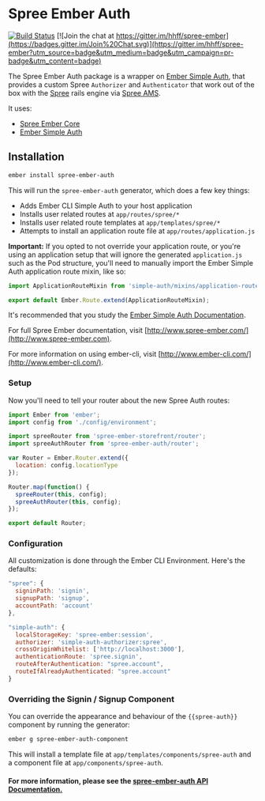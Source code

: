 # Spree Ember Auth

[![Build Status](https://travis-ci.org/hhff/spree-ember.svg?branch=master)](https://travis-ci.org/hhff/spree-ember)
[![Join the chat at https://gitter.im/hhff/spree-ember](https://badges.gitter.im/Join%20Chat.svg)](https://gitter.im/hhff/spree-ember?utm_source=badge&utm_medium=badge&utm_campaign=pr-badge&utm_content=badge)

The Spree Ember Auth package is a wrapper on 
[Ember Simple Auth](https://github.com/simplabs/ember-cli-simple-auth), that 
provides a custom Spree `Authorizer` and `Authenticator` that work out of the box 
with the [Spree](http://github.com/spree/spree) rails engine via 
[Spree AMS](http://github.com/hhff/spree_ams).

It uses:
* [Spree Ember Core](http://www.spree-ember.com/core/index.html)
* [Ember Simple Auth](https://github.com/simplabs/ember-cli-simple-auth)

## Installation

```bash
ember install spree-ember-auth
```

This will run the `spree-ember-auth` generator, which does a few key things:

* Adds Ember CLI Simple Auth to your host application
* Installs user related routes at `app/routes/spree/*`
* Installs user related route templates at `app/templates/spree/*`
* Attempts to install an application route file at `app/routes/application.js`

**Important:** If you opted to not override your application route, or you're
using an application setup that will ignore the generated `application.js` such
as the Pod structure, you'll need to manually import the Ember Simple Auth
application route mixin, like so:

```javascript
import ApplicationRouteMixin from 'simple-auth/mixins/application-route-mixin';

export default Ember.Route.extend(ApplicationRouteMixin);
```

It's recommended that you study the [Ember Simple Auth Documentation](http://ember-simple-auth.com/ember-simple-auth-api-docs.html).

For full Spree Ember documentation, visit [http://www.spree-ember.com/](http://www.spree-ember.com).

For more information on using ember-cli, visit [http://www.ember-cli.com/](http://www.ember-cli.com/).

### Setup

Now you'll need to tell your router about the new Spree Auth routes:

```javascript
import Ember from 'ember';
import config from './config/environment';

import spreeRouter from 'spree-ember-storefront/router';
import spreeAuthRouter from 'spree-ember-auth/router';

var Router = Ember.Router.extend({
  location: config.locationType
});

Router.map(function() {
  spreeRouter(this, config);
  spreeAuthRouter(this, config);
});

export default Router;
```

### Configuration

All customization is done through the Ember CLI Environment.  Here's the
defaults:

```javascript
"spree": {
  signinPath: 'signin',
  signupPath: 'signup',
  accountPath: 'account'
},

"simple-auth": {
  localStorageKey: 'spree-ember:session',
  authorizer: 'simple-auth-authorizer:spree',
  crossOriginWhitelist: ['http://localhost:3000'],
  authenticationRoute: 'spree.signin',
  routeAfterAuthentication: "spree.account",
  routeIfAlreadyAuthenticated: "spree.account"
}
```

### Overriding the Signin / Signup Component

You can override the appearance and behaviour of the `{{spree-auth}}` component
by running the generator:

```bash
ember g spree-ember-auth-component
```

This will install a template file at `app/templates/components/spree-auth` and a
component file at `app/components/spree-auth`.

#### **For more information, please see the [spree-ember-auth API Documentation.](http://www.spree-ember.com/auth/index.html)**
